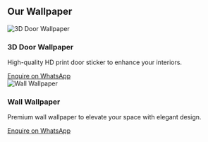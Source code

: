 <section class="py-10 bg-white" id="products">
  <div class="max-w-6xl mx-auto px-4">
    <h2 class="text-3xl font-bold text-center text-gray-800 mb-8">Our Wallpaper</h2>
    <div class="grid grid-cols-1 sm:grid-cols-2 md:grid-cols-3 gap-6">
      <div class="bg-white rounded-lg shadow-md overflow-hidden">
        <img src="https://i.ibb.co/3TW64tL/3d-door-wallpaper.webp" alt="3D Door Wallpaper" class="w-full h-auto" />
        <div class="p-4">
          <h3 class="text-xl font-semibold text-gray-800">3D Door Wallpaper</h3>
          <p class="text-gray-600">High-quality HD print door sticker to enhance your interiors.</p>
          <a href="https://wa.me/919350510522?text=Hi%2C%20I%20am%20interested%20in%20your%203D%20Door%20Wallpaper" class="mt-2 inline-block bg-green-500 text-white px-4 py-2 rounded hover:bg-green-600">Enquire on WhatsApp</a>
        </div>
      </div>
    </div>
  </div>
</section>
<div class="bg-white rounded-lg shadow-md overflow-hidden">
  <div class="bg-white rounded-lg shadow-md overflow-hidden">
  <img src="https://i.ibb.co/NLdhRg7/wall-wallpaper2.jpg" alt="Wall Wallpaper" class="w-full h-auto" />
  <div class="p-4">
    <h3 class="text-xl font-semibold text-gray-800">Wall Wallpaper</h3>
    <p class="text-gray-600">Premium wall wallpaper to elevate your space with elegant design.</p>
    <a href="https://wa.me/919350510522?text=Hi%2C%20I%20am%20interested%20in%20your%20Wall%20Wallpaper" class="mt-2 inline-block bg-green-500 text-white px-4 py-2 rounded hover:bg-green-600">Enquire on WhatsApp</a>
  </div>
</div>
